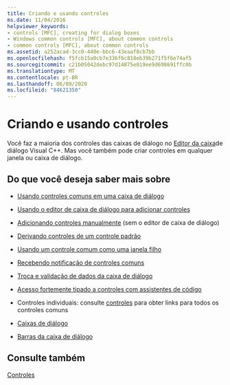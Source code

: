 ```yaml
---
title: Criando e usando controles
ms.date: 11/04/2016
helpviewer_keywords:
- controls [MFC], creating for dialog boxes
- Windows common controls [MFC], about common controls
- common controls [MFC], about common controls
ms.assetid: a252acad-3cc0-440e-bbc6-43eaaf8cb7bb
ms.openlocfilehash: f5fcb15a0cb7e336f6c818eb39b271f5f6e74af5
ms.sourcegitcommit: c21b05042debc97d14875e019ee9d698691ffc0b
ms.translationtype: MT
ms.contentlocale: pt-BR
ms.lasthandoff: 06/09/2020
ms.locfileid: "84621350"
---
```

# <a name="making-and-using-controls"></a>Criando e usando controles

Você faz a maioria dos controles das caixas de diálogo no [Editor da caixa](../windows/dialog-editor.md)de diálogo Visual C++. Mas você também pode criar controles em qualquer janela ou caixa de diálogo.

## <a name="what-do-you-want-to-know-more-about"></a>Do que você deseja saber mais sobre

- [Usando controles comuns em uma caixa de diálogo](using-common-controls-in-a-dialog-box.md)

- [Usando o editor de caixa de diálogo para adicionar controles](using-the-dialog-editor-to-add-controls.md)

- [Adicionando controles manualmente](adding-controls-by-hand.md) (sem o editor de caixa de diálogo)

- [Derivando controles de um controle padrão](deriving-controls-from-a-standard-control.md)

- [Usando um controle comum como uma janela filho](using-a-common-control-as-a-child-window.md)

- [Recebendo notificação de controles comuns](receiving-notification-from-common-controls.md)

- [Troca e validação de dados da caixa de diálogo](dialog-data-exchange-and-validation.md)

- [Acesso fortemente tipado a controles com assistentes de código](type-safe-access-to-controls-with-code-wizards.md)

- Controles individuais: consulte [controles](controls-mfc.md) para obter links para todos os controles comuns

- [Caixas de diálogo](dialog-boxes.md)

- [Barras da caixa de diálogo](dialog-bars.md)

## <a name="see-also"></a>Consulte também

[Controles](controls-mfc.md)
